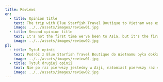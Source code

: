 ```yaml
---
title: Reviews
en:
  - title: Opinion title
    text: The trip with Blue Starfish Travel Boutique to Vietnam was exactly what we expected. Thanks to their careful planning and taking into account our preferences, each day of our trip was well thought out and tailored to our interests. Blue Starfish provided us with a comfortable and hassle-free trip, allowing us to enjoy the beauty and culture of Vietnam in a way that best suited our needs. We value their professional approach and attention to detail, which made our trip pleasant and memorable. With clear conscience, we recommend Blue Starfish as a travel agency that reliably takes care of its clients and provides satisfying travel experiences.
    image: ../../assets/images/review01.jpg
  - title: Second opinion title
    text: It's not the first time we've been to Asia, but it's the first time we met such a professional travel agency as Blue Starfish, which thoroughly analyzed our needs and tailored the trip. It exceeded our expectations! See for yourself, we fully recommend Blue Starfish Travel Boutique. Best regards to the entire team. Justyna, Ania and Artur.
    image: ../../assets/images/review02.jpg
pl:
  - title: Tytuł opinii
    text: Podróż z Blue Starfish Travel Boutique do Wietnamu była dokładnie tym, czego oczekiwaliśmy. Dzięki ich starannemu planowaniu i uwzględnieniu naszych preferencji, każdy dzień naszej wyprawy był dobrze przemyślany i dopasowany do naszych zainteresowań. Blue Starfish zapewniło nam komfortową i bezproblemową podróż, pozwalając nam cieszyć się pięknem i kulturą Wietnamu w sposób, który najlepiej odpowiadał naszym potrzebom. Cenimy sobie ich profesjonalne podejście i uwagę na szczegóły, co sprawiło, że nasz wyjazd był przyjemny i pamiętny. Z czystym sumieniem polecamy Blue Starfish jako biuro podróży, które rzetelnie dba o swoich klientów i zapewnia satysfakcjonujące doświadczenia podróżnicze.
    image: ../../assets/images/review01.jpg
  - title: Tytuł drugiej opinii
    text: Nie po raz pierwszy jesteśmy w Azji, natomiast pierwszy raz spotkaliśmy się z tak profesjonalnym biurem podróży jakim jest Blue Starfish, które Dokładnie przeanalizowało nasze potrzeby i Uszyło podróż na miarę. Przerosło to nasze oczekiwania! Przekonajcie się sami, z pełną odpowiedzialnością polecamy Blue Starfish Travel Boutique. Pozdrawiamy cały team. Justyna, Ania i Artur.
    image: ../../assets/images/review02.jpg
---
```

